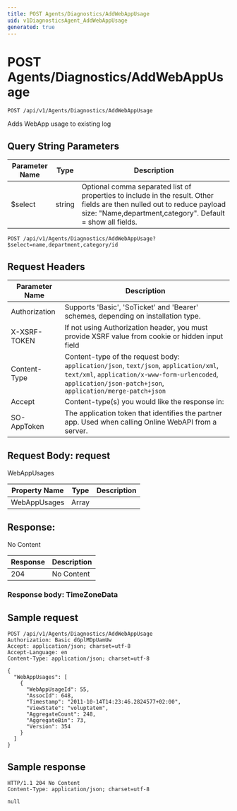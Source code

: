```yaml
---
title: POST Agents/Diagnostics/AddWebAppUsage
uid: v1DiagnosticsAgent_AddWebAppUsage
generated: true
---
```


# POST Agents/Diagnostics/AddWebAppUsage

```http
POST /api/v1/Agents/Diagnostics/AddWebAppUsage
```

Adds WebApp usage to existing log







## Query String Parameters

| Parameter Name | Type |  Description |
|----------------|------|--------------|
| $select | string |  Optional comma separated list of properties to include in the result. Other fields are then nulled out to reduce payload size: "Name,department,category". Default = show all fields. |

```http
POST /api/v1/Agents/Diagnostics/AddWebAppUsage?$select=name,department,category/id
```


## Request Headers

| Parameter Name | Description |
|----------------|-------------|
| Authorization  | Supports 'Basic', 'SoTicket' and 'Bearer' schemes, depending on installation type. |
| X-XSRF-TOKEN   | If not using Authorization header, you must provide XSRF value from cookie or hidden input field |
| Content-Type | Content-type of the request body: `application/json`, `text/json`, `application/xml`, `text/xml`, `application/x-www-form-urlencoded`, `application/json-patch+json`, `application/merge-patch+json` |
| Accept         | Content-type(s) you would like the response in:  |
| SO-AppToken | The application token that identifies the partner app. Used when calling Online WebAPI from a server. |

## Request Body: request 

WebAppUsages 

| Property Name | Type |  Description |
|----------------|------|--------------|
| WebAppUsages | Array |  |

## Response:

No Content

| Response | Description |
|----------------|-------------|
| 204 | No Content |

### Response body: TimeZoneData


## Sample request

```http!
POST /api/v1/Agents/Diagnostics/AddWebAppUsage
Authorization: Basic dGplMDpUamUw
Accept: application/json; charset=utf-8
Accept-Language: en
Content-Type: application/json; charset=utf-8

{
  "WebAppUsages": [
    {
      "WebAppUsageId": 55,
      "AssocId": 648,
      "Timestamp": "2011-10-14T14:23:46.2824577+02:00",
      "ViewState": "voluptatem",
      "AggregateCount": 248,
      "AggregateBin": 73,
      "Version": 354
    }
  ]
}
```

## Sample response

```http_
HTTP/1.1 204 No Content
Content-Type: application/json; charset=utf-8

null
```